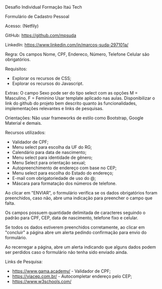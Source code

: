 Desafio Individual Formação Itaú Tech

Formulário de Cadastro Pessoal

Acesso: (Netfily)

GitHub: https://github.com/mpsuda

LinkedIn: https://www.linkedin.com/in/marcos-suda-297101a/

Regra:
Os campos Nome, CPF, Endereco, Número, Telefone Celular são obrigatórios.

Requisitos:
- Explorar os recursos de CSS;
- Explorar os recursos do Javascript.

Extras:
O campo Sexo pode ser do tipo select com as opções M = Masculino, F = Feminino
Usar template aplicado nas aulas.
Disponibilizar o link do github do projeto bem descrito quanto às funcionalidades, implementações relevantes e links de pesquisas.

Orientações:
Não usar frameworks de estilo como Bootstrap, Google Material e demais.

Recursos utilizados:
- Validador de CPF;
- Menu select para escolha da UF do RG;
- Calendário para data de nascimento;
- Menu select para identidade de gênero;
- Menu Select para orientação sexual;
- Autopreenchimento de endereço com base no CEP;
- Menu select para escolha do Estado do endereço;
- E-mail com obrigatoriedade de uso do @;
- Máscara para formatação dos números de telefone.

Ao clicar em "ENVIAR", o formulário verifica se os dados obrigatórios foram preenchidos, caso não, abre uma indicação para preencher o campo que falta.

Os campos possuem quantidade delimitada de caracteres seguindo o padrão para CPF, CEP, data de nascimento, telefone fixo e celular.

Se todos os dados estiverem preenchidos corretamente, ao clicar em "concluir" a página abre um alerta pedindo confirmação para envio do formulário.

Ao recerregar a página, abre um alerta indicando que alguns dados podem ser perdidos caso o formulário não tenha sido enviado ainda.

Links de Pesquisa:
- https://www.gama.academy/ - Validador de CPF;
- https://viacep.com.br/ - Autocompletar endereço pelo CEP;
- https://www.w3schools.com/
